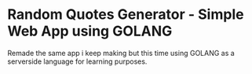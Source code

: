 # Random Quotes Generator - Simple Web App using GOLANG
Remade the same app i keep making but this time using GOLANG as a serverside language for learning purposes.